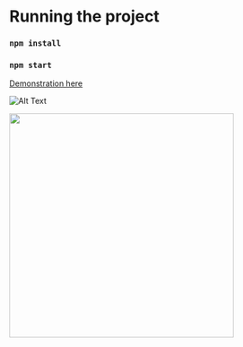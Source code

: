 # Running the project

### `npm install`

### `npm start`

[Demonstration here](https://media.giphy.com/media/AGwX117XjFkSrXAkAL/giphy-downsized-large.gif)

![Alt Text]()

<img src="https://i.giphy.com/media/AGwX117XjFkSrXAkAL/giphy.mp4" width="400" height="400" />
